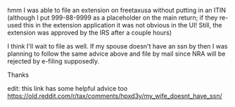 hmm I was able to file an extension on freetaxusa without putting in an ITIN (although I put 999-88-9999 as a placeholder on the main return; if they re-used this in the extension application it was not obvious in the UI! Still, the extension was approved by the IRS after a couple hours)

I think I'll wait to file as well. If my spouse doesn't have an ssn by then I was planning to follow the same advice above and file by mail since NRA will be rejected by e-filing supposedly.

Thanks

edit: this link has some helpful advice too https://old.reddit.com/r/tax/comments/hpxd3y/my_wife_doesnt_have_ssn/
